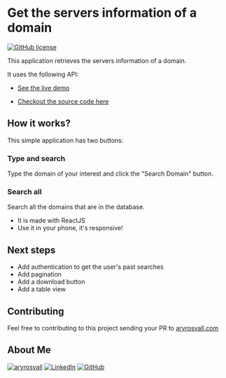 # Get the servers information of a domain

[![GitHub license](https://img.shields.io/badge/license-MIT-blue.svg?style=for-the-badge&logo=appveyor)](https://github.com/facebook/react/blob/master/LICENSE) 

This application retrieves the servers information of a domain.

It uses the following API:

- [See the live demo](https://domain-info-api.herokuapp.com/) 

- [Checkout the source code here](https://github.com/AryRosvall/domainInformationAPI)

## How it works?

This simple application has two buttons:

### Type and search

Type the domain of your interest and click the "Search Domain" button.

### Search all

Search all the domains that are in the database.

- It is made with ReactJS
- Use it in your phone, it's responsive!

## Next steps

- Add authentication to get the user's past searches
- Add pagination
- Add a download button
- Add a table view

## Contributing
Feel free to contributing to this project sending your PR to [aryrosvall.com](https://github.com/AryRosvall/)

## About Me

[![aryrosvall](https://img.shields.io/badge/aryrosvall.com-blue?style=for-the-badge&logo=appveyor)](http://aryrosvall.com)
[![LinkedIn](https://img.shields.io/badge/Twitter-9cf?style=for-the-badge&logo=appveyor)](https://www.linkedin.com/in/arantxarosas/)
[![GitHub](https://img.shields.io/badge/GITHUB-green?style=for-the-badge&logo=appveyor)](https://github.com/AryRosvall)


